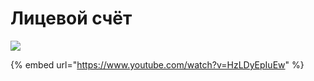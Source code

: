 # Лицевой счёт

![](../../.gitbook/assets/Screenshot\_406.png)

{% embed url="https://www.youtube.com/watch?v=HzLDyEpIuEw" %}
